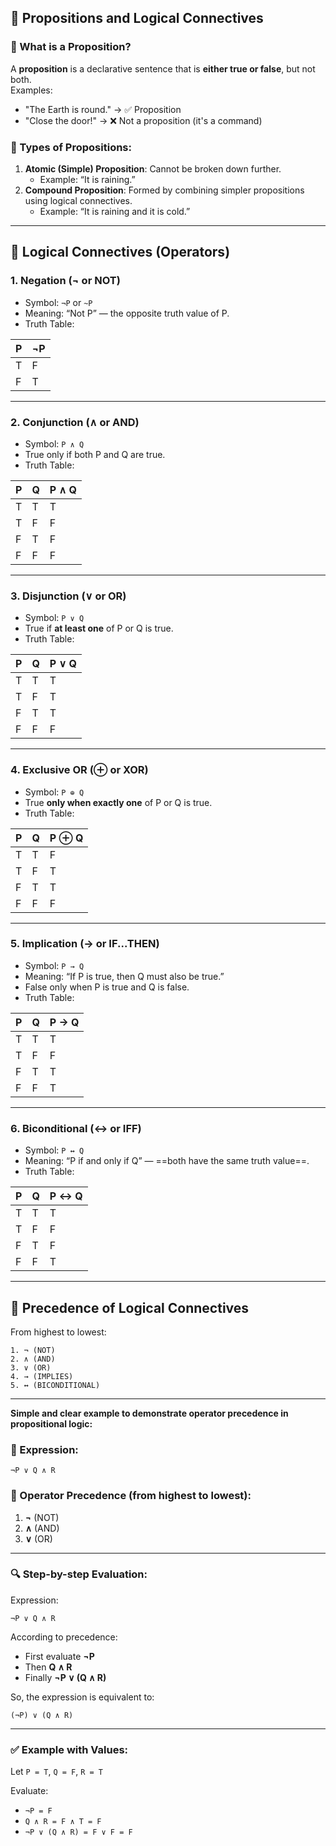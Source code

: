 

## 📘 Propositions and Logical Connectives

### 🔹 What is a Proposition?
A **proposition** is a declarative sentence that is **either true or false**, but not both.  
Examples:  
- "The Earth is round." → ✅ Proposition  
- "Close the door!" → ❌ Not a proposition (it's a command)

### 🔹 Types of Propositions:
1. **Atomic (Simple) Proposition**: Cannot be broken down further.
   - Example: “It is raining.”
2. **Compound Proposition**: Formed by combining simpler propositions using logical connectives.
   - Example: “It is raining and it is cold.”

---

## 🔹 Logical Connectives (Operators)

### 1. **Negation (¬ or NOT)**  
- Symbol: `¬P` or `~P`  
- Meaning: “Not P” — the opposite truth value of P.  
- Truth Table:

| P | ¬P |
|---|----|
| T | F  |
| F | T  |

---

### 2. **Conjunction (∧ or AND)**  
- Symbol: `P ∧ Q`  
- True only if both P and Q are true.  
- Truth Table:

| P | Q | P ∧ Q |
|---|---|--------|
| T | T |   T    |
| T | F |   F    |
| F | T |   F    |
| F | F |   F    |

---

### 3. **Disjunction (∨ or OR)**  
- Symbol: `P ∨ Q`  
- True if **at least one** of P or Q is true.  
- Truth Table:

| P | Q | P ∨ Q |
|---|---|--------|
| T | T |   T    |
| T | F |   T    |
| F | T |   T    |
| F | F |   F    |

---

### 4. **Exclusive OR (⊕ or XOR)**  
- Symbol: `P ⊕ Q`  
- True **only when exactly one** of P or Q is true.  
- Truth Table:

| P | Q | P ⊕ Q |
|---|---|--------|
| T | T |   F    |
| T | F |   T    |
| F | T |   T    |
| F | F |   F    |

---

### 5. **Implication (→ or IF...THEN)**  
- Symbol: `P → Q`  
- Meaning: “If P is true, then Q must also be true.”  
- False only when P is true and Q is false.  
- Truth Table:

| P | Q | P → Q |
|---|---|--------|
| T | T |   T    |
| T | F |   F    |
| F | T |   T    |
| F | F |   T    |

---

### 6. **Biconditional (↔ or IFF)**  
- Symbol: `P ↔ Q`  
- Meaning: “P if and only if Q” — ==both have the same truth value==.  
- Truth Table:

| P | Q | P ↔ Q |
|---|---|--------|
| T | T |   T    |
| T | F |   F    |
| F | T |   F    |
| F | F |   T    |

---

## 🔹 Precedence of Logical Connectives
From highest to lowest:
```
1. ¬ (NOT)
2. ∧ (AND)
3. ∨ (OR)
4. → (IMPLIES)
5. ↔ (BICONDITIONAL)
```

---

**Simple and clear example to demonstrate **operator precedence** in propositional logic:**



### 🧪 Expression:
```
¬P ∨ Q ∧ R
```

### 🧠 Operator Precedence (from highest to lowest):
1. **¬** (NOT)
2. **∧** (AND)
3. **∨** (OR)

---

### 🔍 Step-by-step Evaluation:
Expression:  
```
¬P ∨ Q ∧ R
```

According to precedence:
- First evaluate **¬P**
- Then **Q ∧ R**
- Finally **¬P ∨ (Q ∧ R)**

So, the expression is equivalent to:
```
(¬P) ∨ (Q ∧ R)
```

---

### ✅ Example with Values:
Let `P = T`, `Q = F`, `R = T`

Evaluate:
- `¬P = F`
- `Q ∧ R = F ∧ T = F`
- `¬P ∨ (Q ∧ R) = F ∨ F = F`

